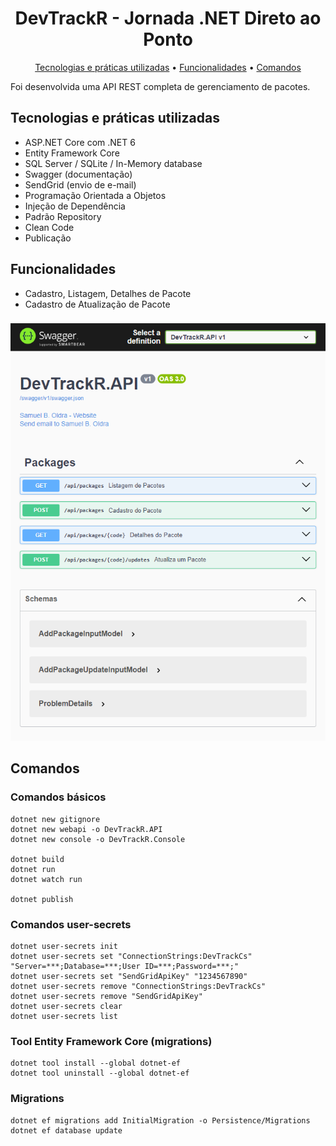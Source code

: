 <h1 align="center">
  DevTrackR - Jornada .NET Direto ao Ponto
</h1>
<p align="center">
  <a href="#tecnologias-e-práticas-utilizadas">Tecnologias e práticas utilizadas</a> •
  <a href="#funcionalidades">Funcionalidades</a> •
  <a href="#comandos">Comandos</a>
</p>

Foi desenvolvida uma API REST completa de gerenciamento de pacotes.

## Tecnologias e práticas utilizadas
- ASP.NET Core com .NET 6
- Entity Framework Core
- SQL Server / SQLite / In-Memory database
- Swagger (documentação)
- SendGrid (envio de e-mail)
- Programação Orientada a Objetos
- Injeção de Dependência
- Padrão Repository
- Clean Code
- Publicação

## Funcionalidades
- Cadastro, Listagem, Detalhes de Pacote
- Cadastro de Atualização de Pacote

###

![alt text](https://raw.githubusercontent.com/samuel-oldra/DevTrackR.API/main/README_IMGS/swagger_ui.png)

## Comandos

### Comandos básicos
```
dotnet new gitignore
dotnet new webapi -o DevTrackR.API
dotnet new console -o DevTrackR.Console

dotnet build
dotnet run
dotnet watch run

dotnet publish
```

### Comandos user-secrets
```
dotnet user-secrets init
dotnet user-secrets set "ConnectionStrings:DevTrackCs" "Server=***;Database=***;User ID=***;Password=***;"
dotnet user-secrets set "SendGridApiKey" "1234567890"
dotnet user-secrets remove "ConnectionStrings:DevTrackCs"
dotnet user-secrets remove "SendGridApiKey"
dotnet user-secrets clear
dotnet user-secrets list
```

### Tool Entity Framework Core (migrations)
```
dotnet tool install --global dotnet-ef
dotnet tool uninstall --global dotnet-ef
```

### Migrations
```
dotnet ef migrations add InitialMigration -o Persistence/Migrations
dotnet ef database update
```